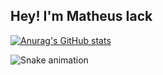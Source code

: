 ## Hey! I'm Matheus Iack

[![Anurag's GitHub stats](https://github-readme-stats.vercel.app/api?username=matheusiack18&count_private=true&show_icons=true&theme=github_dark&include_all_commits=true&count_private=true)](https://github.com/matheusiack18/github-readme-stats)



![Snake animation](matheusiack18)
